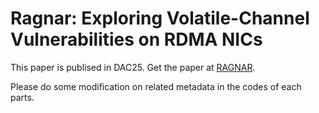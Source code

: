 # Ragnar: Exploring Volatile-Channel Vulnerabilities on RDMA NICs

This paper is publised in DAC25. Get the paper at [RAGNAR](https://www.thu-haslab.org/publication/2025-ragnar/dac2025ragnar.pdf).

Please do some modification on related metadata in the codes of each parts.
